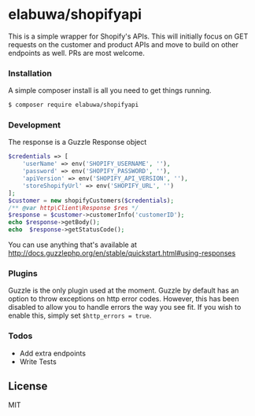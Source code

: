 # elabuwa/shopifyapi

This is a simple wrapper for Shopify's APIs.
This will initially focus on GET requests on the customer and product APIs and move to build on other endpoints as well.
PRs are most welcome.

### Installation

A simple composer install is all you need to get things running.

```sh
$ composer require elabuwa/shopifyapi
```

### Development
The response is a Guzzle Response object

```php
$credentials => [
    'userName' => env('SHOPIFY_USERNAME', ''),
    'password' => env('SHOPIFY_PASSWORD', ''),
    'apiVersion' => env('SHOPIFY_API_VERSION', ''),
    'storeShopifyUrl' => env('SHOPIFY_URL', '')
];
$customer = new shopifyCustomers($credentials);
/** @var http\Client\Response $res */
$response = $customer->customerInfo('customerID');
echo $response->getBody();
echo  $response->getStatusCode();
```
You can use anything that's available at http://docs.guzzlephp.org/en/stable/quickstart.html#using-responses

### Plugins

Guzzle is the only plugin used at the moment.
Guzzle by default has an option to throw exceptions on http error codes.
However, this has been disabled to allow you to handle errors the way you see fit.
If you wish to enable this, simply set `$http_errors = true`.


### Todos
 - Add extra endpoints
 - Write Tests

License
----

MIT

